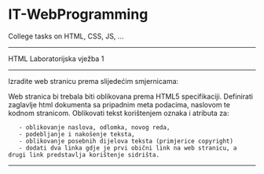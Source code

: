 # IT-WebProgramming
College tasks on HTML, CSS, JS, ...
____________________________
HTML Laboratorijska vježba 1
____________________________
Izradite web stranicu prema slijedećim smjernicama:

   Web stranica bi trebala biti oblikovana prema HTML5 specifikaciji.
   Definirati zaglavlje html dokumenta sa pripadnim meta podacima, naslovom te kodnom stranicom.
   Oblikovati tekst korištenjem oznaka i atributa za:
   
       - oblikovanje naslova, odlomka, novog reda,
       - podebljanje i nakošenje teksta,
       - oblikovanje posebnih dijelova teksta (primjerice copyright)
       - dodati dva linka gdje je prvi obični link na web stranicu, a drugi link predstavlja korištenje sidrišta.
____________________________
